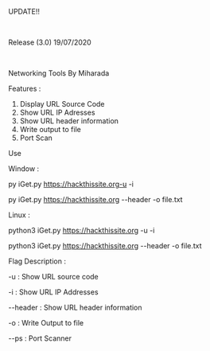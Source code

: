 <p>UPDATE!!</p><br>
<p>Release (3.0) 19/07/2020</p><br>

Networking Tools By Miharada

Features :
1. Display URL Source Code
2. Show URL IP Adresses
3. Show URL header information
4. Write output to file
5. Port Scan


Use

Window :

py iGet.py https://hackthissite.org-u -i

py iGet.py https://hackthissite.org --header -o file.txt


Linux :

python3 iGet.py https://hackthissite.org -u  -i

python3 iGet.py https://hackthissite.org --header -o file.txt


Flag Description :

-u : Show URL source code 

-i : Show URL IP Addresses

--header : Show URL header information

-o <filename> : Write Output to file

--ps : Port Scanner
